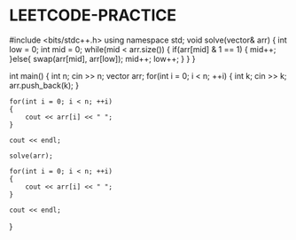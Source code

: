 # LEETCODE-PRACTICE

#include <bits/stdc++.h>
using namespace std;
void solve(vector<int>& arr)
{
    int low = 0;
    int mid = 0;
    while(mid < arr.size())
    {
        if(arr[mid] & 1 == 1)
        {
            mid++;
        }else{
            swap(arr[mid], arr[low]);
            mid++;
            low++;
        }
    }
}

int main()
{
    int n;
    cin >> n;
    vector<int> arr;
    for(int i = 0; i < n; ++i)
    {
        int k;
        cin >> k;
        arr.push_back(k);
    }

    for(int i = 0; i < n; ++i)
    {
        cout << arr[i] << " ";
    }

    cout << endl;

    solve(arr);

    for(int i = 0; i < n; ++i)
    {
        cout << arr[i] << " ";
    }

    cout << endl;
}

